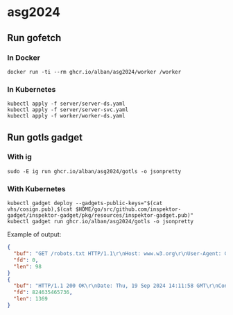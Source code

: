 # asg2024

## Run gofetch

### In Docker

```
docker run -ti --rm ghcr.io/alban/asg2024/worker /worker
```

### In Kubernetes

```
kubectl apply -f server/server-ds.yaml
kubectl apply -f server/server-svc.yaml
kubectl apply -f worker/worker-ds.yaml
```

## Run gotls gadget

### With ig

```
sudo -E ig run ghcr.io/alban/asg2024/gotls -o jsonpretty
```

### With Kubernetes

```
kubectl gadget deploy --gadgets-public-keys="$(cat vhs/cosign.pub),$(cat $HOME/go/src/github.com/inspektor-gadget/inspektor-gadget/pkg/resources/inspektor-gadget.pub)"
kubectl gadget run ghcr.io/alban/asg2024/gotls -o jsonpretty
```

Example of output:

```json
{
  "buf": "GET /robots.txt HTTP/1.1\r\nHost: www.w3.org\r\nUser-Agent: Go-http-client/1.1\r\nAccept-Encoding: *\r\n\r\n",
  "fd": 0,
  "len": 98
}
{
  "buf": "HTTP/1.1 200 OK\r\nDate: Thu, 19 Sep 2024 14:11:58 GMT\r\nContent-Type: text/plain\r\n(...)",
  "fd": 824635465736,
  "len": 1369
}
```
